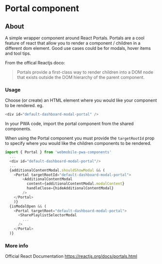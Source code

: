 # Portal component

## About

A simple wrapper component around React Portals. Portals are a cool feature of react that allow you to render a component / children in a different dom element. Good use cases could be for modals, hover items and tool tips.

From the offical Reactjs doco:

> Portals provide a first-class way to render children into a DOM node that exists outside the DOM hierarchy of the parent component.

### Usage

Choose (or create) an HTML element where you would like your component to be rendered. eg.

```js
<div id="default-dashboard-modal-portal" />
```

In your PWA code, import the portal component from the shared components.

When using the Portal component you must provide the `targetRootId` prop to specify where you would like the children components to be rendered.

```javascript
import { Portal } from 'webmobile-pwa-components'
  ...
  <div id="default-dashboard-modal-portal"/>
  ...
  {additionalContentModal.shouldShowModal && (
    <Portal targetRootId="default-dashboard-modal-portal">
        <AdditionalContentModal
          content={additionalContentModal.modalContent}
          handleClose={hideAdditionalContentModal}
        />
    </Portal>
    )}
  {isModalOpen && (
    <Portal targetRoot="default-dashboard-modal-portal">
      <SharePlaylistSelectorModal
        ...
      />
    </Portal>
  )}
```

### More info

Official React Documentation
<https://reactjs.org/docs/portals.html>
